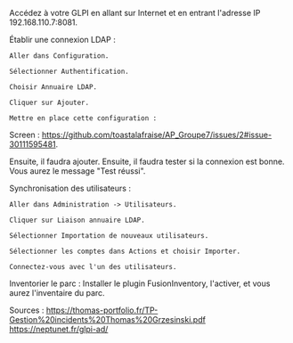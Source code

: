 Accédez à votre GLPI en allant sur Internet et en entrant l'adresse IP 192.168.110.7:8081.

Établir une connexion LDAP :

    Aller dans Configuration.

    Sélectionner Authentification.

    Choisir Annuaire LDAP.

    Cliquer sur Ajouter.

    Mettre en place cette configuration :

Screen : https://github.com/toastalafraise/AP_Groupe7/issues/2#issue-30111595481.

Ensuite, il faudra ajouter.
Ensuite, il faudra tester si la connexion est bonne. Vous aurez le message "Test réussi".

Synchronisation des utilisateurs :

    Aller dans Administration -> Utilisateurs.

    Cliquer sur Liaison annuaire LDAP.

    Sélectionner Importation de nouveaux utilisateurs.

    Sélectionner les comptes dans Actions et choisir Importer.

    Connectez-vous avec l'un des utilisateurs.

Inventorier le parc : Installer le plugin FusionInventory, l'activer, et vous aurez l'inventaire du parc.


Sources : https://thomas-portfolio.fr/TP-Gestion%20incidents%20Thomas%20Grzesinski.pdf
          https://neptunet.fr/glpi-ad/
